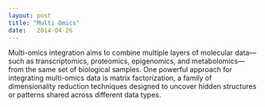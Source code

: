 ```yaml
---
layout: post
title: "Multi Omics"
date:   2014-04-26
---
```


<p class="intro">Multi-omics integration aims to combine multiple layers of molecular data—such as transcriptomics, proteomics, epigenomics, and metabolomics—from the same set of biological samples. One powerful approach for integrating multi-omics data is matrix factorization, a family of dimensionality reduction techniques designed to uncover hidden structures or patterns shared across different data types.
</p>
